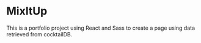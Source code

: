 # MixItUp

This is a portfolio project using React and Sass to create a page using data retrieved from cocktailDB.